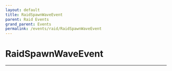 ```yaml
---
layout: default
title: RaidSpawnWaveEvent
parent: Raid Events
grand_parent: Events
permalink: /events/raid/RaidSpawnWaveEvent
---
```


# RaidSpawnWaveEvent

---
